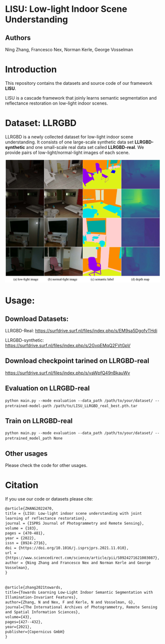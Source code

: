 # LISU: Low-light Indoor Scene Understanding

## Authors
Ning Zhang, Francesco Nex, Norman Kerle, George Vosselman

# Introduction
This repository contains the datasets and source code of our framework **LISU**.

LISU is a cascade framework that joinly learns semantic segmentation and reflectance restoration on low-light indoor scenes.

# Dataset: LLRGBD
LLRGBD is a newly collected dataset for low-light indoor scene understanding. It consists
of one large-scale synthetic data set **LLRGBD-synthetic** and one small-scale
real data set called **LLRGBD-real**. We provide pairs of low-light/normal-light images of each scene.

![dataset samples](pic/fig_samples.jpg)


# Usage:
## Download Datasets:
LLRGBD-Real: https://surfdrive.surf.nl/files/index.php/s/EM9sa5DgofvTHdi

LLRGBD-synthetic: https://surfdrive.surf.nl/files/index.php/s/2GvpEMqQ2FVtGpV


## Download checkpoint tarined on LLRGBD-real
https://surfdrive.surf.nl/files/index.php/s/vaWpfQ49nBkauWv

## Evaluation on LLRGBD-real
`python main.py --mode evaluation --data_path /path/to/your/dataset/ --pretrained-model-path /path/to/LISU_LLRGBD_real_best.pth.tar`

## Train on LLRGBD-real
`python main.py --mode evaluation --data_path /path/to/your/dataset/ --pretrained_model_path None`

## Other usages
Please check the code for other usages.


# Citation
If you use our code or datasets please cite:
	
	@article{ZHANG2022470,
	title = {LISU: Low-light indoor scene understanding with joint learning of reflectance restoration},
	journal = {ISPRS Journal of Photogrammetry and Remote Sensing},
	volume = {183},
	pages = {470-481},
	year = {2022},
	issn = {0924-2716},
	doi = {https://doi.org/10.1016/j.isprsjprs.2021.11.010},
	url = {https://www.sciencedirect.com/science/article/pii/S0924271621003087},
	author = {Ning Zhang and Francesco Nex and Norman Kerle and George Vosselman},
	}
    
	
	@article{zhang2021towards,
    title={Towards Learning Low-Light Indoor Semantic Segmentation with Illumination-Invariant Features},
    author={Zhang, N and Nex, F and Kerle, N and Vosselman, G},
    journal={The International Archives of Photogrammetry, Remote Sensing and Spatial Information Sciences},
    volume={43},
    pages={427--432},
    year={2021},
    publisher={Copernicus GmbH}
    }